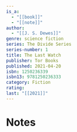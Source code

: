 ```yaml
---
is_a:
  - "[[book]]"
  - "[[note]]"
author:
  - "[[J. S. Dewes]]"
genre: science fiction
series: The Divide Series
series-number: 1
title: The Last Watch
publisher: Tor Books
published: 2021-04-20
isbn: 1250236339
isbn13: 9781250236333
category: Fiction
rating: 
last: "[[2021]]"
---
```

# Notes
